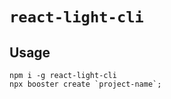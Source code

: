 <!--
 * @Author: your name
 * @Date: 2022-02-24 15:52:26
 * @LastEditTime: 2022-03-14 16:03:52
 * @LastEditors: Please set LastEditors
 * @Description: 打开koroFileHeader查看配置 进行设置: https://github.com/OBKoro1/koro1FileHeader/wiki/%E9%85%8D%E7%BD%AE
 * @FilePath: \light\packages\react-light-cli\README.md
-->
# `react-light-cli`

## Usage
```
npm i -g react-light-cli
npx booster create `project-name`;
```
